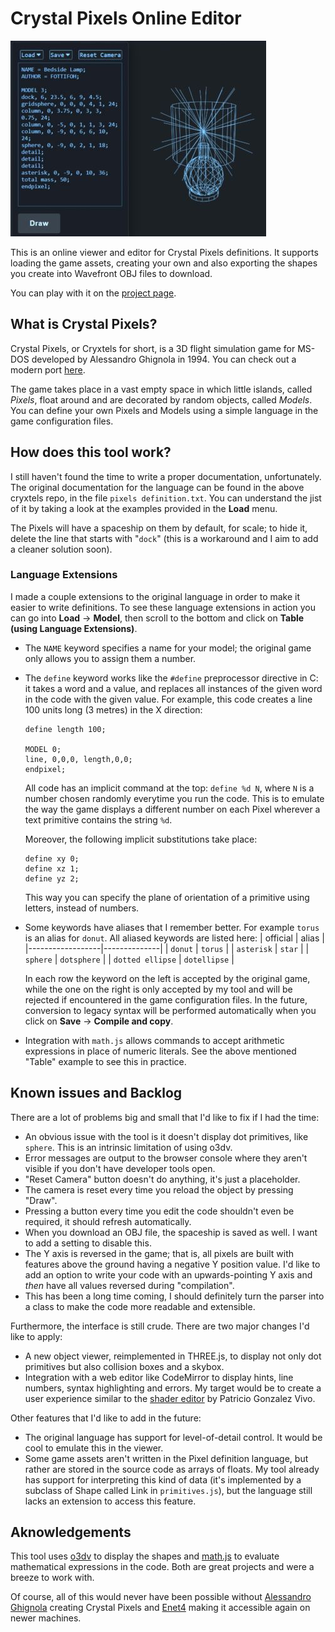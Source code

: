 # Crystal Pixels Online Editor

![Screenshot of the tool interface](./icons/front.jpg)

This is an online viewer and editor for Crystal Pixels definitions. It supports loading the game assets, creating your own and also exporting the shapes you create into Wavefront OBJ files to download.

You can play with it on the [project page](https://slaimon.github.io/cryxtels-editor).

## What is Crystal Pixels?

Crystal Pixels, or Cryxtels for short, is a 3D flight simulation game for MS-DOS developed by Alessandro Ghignola in 1994. You can check out a modern port [here](https://github.com/Enet4/cryxtels).

The game takes place in a vast empty space in which little islands, called _Pixels_, float around and are decorated by random objects, called _Models_. You can define your own Pixels and Models using a simple language in the game configuration files.

## How does this tool work?

I still haven't found the time to write a proper documentation, unfortunately. The original documentation for the language can be found in the above cryxtels repo, in the file `pixels definition.txt`. You can understand the jist of it by taking a look at the examples provided in the **Load** menu.

The Pixels will have a spaceship on them by default, for scale; to hide it, delete the line that starts with "`dock`" (this is a workaround and I aim to add a cleaner solution soon).

### Language Extensions

I made a couple extensions to the original language in order to make it easier to write definitions. To see these language extensions in action you can go into **Load** -> **Model**, then scroll to the bottom and click on **Table (using Language Extensions)**.

* The `NAME` keyword specifies a name for your model; the original game only allows you to assign them a number.

* The `define` keyword works like the `#define` preprocessor directive in C: it takes a word and a value, and replaces all instances of the given word in the code with the given value. For example, this code creates a line 100 units long (3 metres) in the X direction:
    ```
    define length 100;

    MODEL 0;
    line, 0,0,0, length,0,0;
    endpixel;
    ```

    All code has an implicit command at the top: `define %d N`, where `N` is a number chosen randomly everytime you run the code. This is to emulate the way the game displays a different number on each Pixel wherever a text primitive contains the string `%d`.

    Moreover, the following implicit substitutions take place:
    ```
    define xy 0;
    define xz 1;
    define yz 2;
    ```
    This way you can specify the plane of orientation of a primitive using letters, instead of numbers.

* Some keywords have aliases that I remember better. For example `torus` is an alias for `donut`. All aliased keywords are listed here:
    | official         | alias        |
    |------------------|--------------|
    | `donut`          | `torus`      |
    | `asterisk`       | `star`       |
    | `sphere`         | `dotsphere`  |
    | `dotted ellipse` | `dotellipse` |
    
    In each row the keyword on the left is accepted by the original game, while the one on the right is only accepted by my tool and will be rejected if encountered in the game configuration files. In the future, conversion to legacy syntax will be performed automatically when you click on **Save** -> **Compile and copy**.

* Integration with `math.js` allows commands to accept arithmetic expressions in place of numeric literals. See the above mentioned "Table" example to see this in practice.

## Known issues and Backlog

There are a lot of problems big and small that I'd like to fix if I had the time:
* An obvious issue with the tool is it doesn't display dot primitives, like `sphere`. This is an intrinsic limitation of using o3dv.
* Error messages are output to the browser console where they aren't visible if you don't have developer tools open.
* "Reset Camera" button doesn't do anything, it's just a placeholder.
* The camera is reset every time you reload the object by pressing "Draw".
* Pressing a button every time you edit the code shouldn't even be required, it should refresh automatically.
* When you download an OBJ file, the spaceship is saved as well. I want to add a setting to disable this.
* The Y axis is reversed in the game; that is, all pixels are built with features above the ground having a negative Y position value. I'd like to add an option to write your code with an upwards-pointing Y axis and _then_ have all values reversed during "compilation".
* This has been a long time coming, I should definitely turn the parser into a class to make the code more readable and extensible.

Furthermore, the interface is still crude. There are two major changes I'd like to apply:
* A new object viewer, reimplemented in THREE.js, to display not only dot primitives but also collision boxes and a skybox.
* Integration with a web editor like CodeMirror to display hints, line numbers, syntax highlighting and errors. My target would be to create a user experience similar to the [shader editor](https://editor.thebookofshaders.com/) by Patricio Gonzalez Vivo.

Other features that I'd like to add in the future:
* The original language has support for level-of-detail control. It would be cool to emulate this in the viewer.
* Some game assets aren't written in the Pixel definition language, but rather are stored in the source code as arrays of floats. My tool already has support for interpreting this kind of data (it's implemented by a subclass of Shape called Link in `primitives.js`), but the language still lacks an extension to access this feature.

## Aknowledgements

This tool uses [o3dv](https://github.com/kovacsv/Online3DViewer/) to display the shapes and [math.js](https://mathjs.org/) to evaluate mathematical expressions in the code. Both are great projects and were a breeze to work with.

Of course, all of this would never have been possible without [Alessandro Ghignola](https://80.style/#/hsp) creating Crystal Pixels and [Enet4](https://github.com/Enet4) making it accessible again on newer machines.